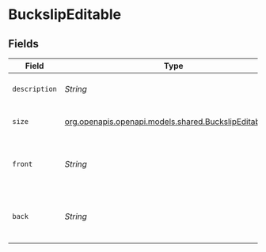# BuckslipEditable


## Fields

| Field                                                                                                  | Type                                                                                                   | Required                                                                                               | Description                                                                                            |
| ------------------------------------------------------------------------------------------------------ | ------------------------------------------------------------------------------------------------------ | ------------------------------------------------------------------------------------------------------ | ------------------------------------------------------------------------------------------------------ |
| `description`                                                                                          | *String*                                                                                               | :heavy_minus_sign:                                                                                     | Description of the buckslip.                                                                           |
| `size`                                                                                                 | [org.openapis.openapi.models.shared.BuckslipEditableSize](../../models/shared/BuckslipEditableSize.md) | :heavy_minus_sign:                                                                                     | The size of the buckslip                                                                               |
| `front`                                                                                                | *String*                                                                                               | :heavy_check_mark:                                                                                     | A PDF template for the front of the buckslip                                                           |
| `back`                                                                                                 | *String*                                                                                               | :heavy_minus_sign:                                                                                     | A PDF template for the back of the buckslip                                                            |
